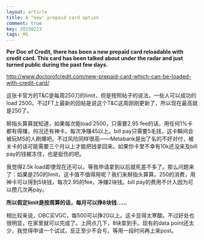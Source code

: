```yaml
---
layout: article
title: A "new" prepaid card option
comment: true
key: 20150223
tags: MS
---
```


**Per Doc of Credit, there has been a new prepaid card reloadable with credit card. This card has been talked about under the radar and just turned public during the past few days.**


http://www.doctorofcredit.com/new-prepaid-card-which-can-be-loaded-with-credit-card/

这张卡官方的T&C是每周250刀的limit，但是按照帖子的说法，一些人可以成功的load 2500。不过FT上最新的回帖是说这个T&C这周刚刚更新了，所以现在最高就是250了。

掰指头算算就知道，如果每次能load 2500，只需要2.95 fee的话，用任何1%卡都有得赚，何况还有神卡。每次净赚45以上。bill pay只需要5毛钱，这卡瞬间会被玩MS的人刷爆吧。不过风险同样很高——Metabank是出了名的不好对付，被关卡的话可能需要三个月以上才能把钱拿回来。如果你卡里不幸有10k还没来及bill pay的钱被冻住，也是挺伤的吧。

我觉得2.5k load即使现在还可以，等我申请拿到以后就死差不多了。那么问题来了：如果是250的limit，这卡值不值得用呢？我们来掰指头算算。250的消费，用神卡可以得到5块钱，每次2.95的fee，净赚2块钱。bill pay的费用不计入因为可以攒几次再pay。


**所以假定limit是按周算的话，每月可以挣8块钱……**


相比较来说，OBC买VGC，每500可以挣20以上。这卡显得太寒酸。不过好处也很明显，在家里就可以完成了。上网点几下，8块拿到手。现有的data point还太少，我觉得申请一个试试，反正至少不会亏。等用一段时间再上来post。
